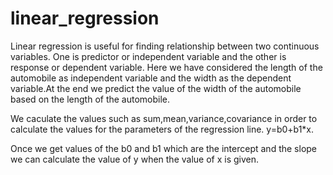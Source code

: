 # linear_regression
Linear regression is useful for finding relationship between two continuous variables. One is predictor or independent variable and the
other is response or dependent variable. Here we have considered the length of the automobile as independent variable and the width as the
dependent variable.At the end we predict the value of the width of the automobile based on the length of the automobile.

We caculate the values such as sum,mean,variance,covariance in order to calculate the values for the parameters of the regression line.
y=b0+b1*x.

Once we get values of the b0 and b1 which are the intercept and the slope we can calculate the value of y when the value of x is given.
